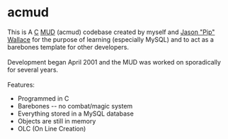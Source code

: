 acmud
=====

This is A <a href="http://en.wikipedia.org/wiki/C_programming_language">C</a> <a href="http://en.wikipedia.org/wiki/MUD">MUD</a> (acmud) codebase created by myself and <a href="https://github.com/piptastic">Jason "Pip" Wallace</a> for the purpose of learning (especially MySQL) and to act as a barebones template for other developers.
<br><br>
Development began April 2001 and the MUD was worked on sporadically for several years.
<br>
<br>
Features:
<ul>
  <li>Programmed in C</li>
	<li>Barebones -- no combat/magic system</li>
	<li>Everything stored in a MySQL database</li>
	<li>Objects are still in memory</li>
	<li>OLC (On Line Creation)</li>
</ul>

